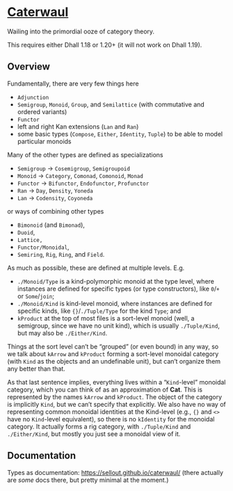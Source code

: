 # [Caterwaul](http://github.com/sellout/caterwaul)

Wailing into the primordial ooze of category theory.

This requires either Dhall 1.18 or 1.20+ (it will not work on Dhall 1.19).

## Overview

Fundamentally, there are very few things here

- `Adjunction`
- `Semigroup`, `Monoid`, `Group`, and `Semilattice` (with commutative and ordered variants)
- `Functor`
- left and right Kan extensions (`Lan` and `Ran`)
- some basic types (`Compose`, `Either`, `Identity`, `Tuple`) to be able to model particular monoids

Many of the other types are defined as specializations

- `Semigroup` → `Cosemigroup`, `Semigroupoid`
- `Monoid` → `Category`, `Comonad`, `Comonoid`, `Monad`
- `Functor` → `Bifunctor`, `Endofunctor`, `Profunctor`
- `Ran` → `Day`, `Density`, `Yoneda`
- `Lan` → `Codensity`, `Coyoneda`

or ways of combining other types

- `Bimonoid` (and `Bimonad`),
- `Duoid`,
- `Lattice,`
- `Functor/Monoidal`,
- `Semiring`, `Rig`, `Ring`, and `Field`.

As much as possible, these are defined at multiple levels. E.g.
- `./Monoid/Type` is a kind-polymorphic monoid at the type level, where instances are defined for specific types (or type constructors), like `0`/`+` or `Some`/`join`;
- `./Monoid/Kind` is kind-level monoid, where instances are defined for specific kinds, like `{}`/`./Tuple/Type` for the kind `Type`; and
- `kProduct` at the top of most files is a sort-level monoid (well, a semigroup, since we have no unit kind), which is usually `./Tuple/Kind`, but may also be `./Either/Kind`.

Things at the sort level can’t be “grouped” (or even bound) in any way, so we talk about `kArrow` and `kProduct` forming a sort-level monoidal category (with `Kind` as the objects and an undefinable unit), but can’t organize them any better than that.

As that last sentence implies, everything lives within a “`Kind`-level” monoidal category, which you can think of as an approximation of **Cat**. This is represented by the names `kArrow` and `kProduct`. The object of the category is implicitly `Kind`, but we can’t specify that explicitly. We also have no way of representing common monoidal identities at the Kind-level (e.g., `{}` and `<>` have no `Kind`-level equivalent), so there is no `kIdentity` for the monoidal category. It actually forms a rig category, with `./Tuple/Kind` and `./Either/Kind`, but mostly you just see a monoidal view of it.

## Documentation

Types as documentation: https://sellout.github.io/caterwaul/ (there actually are _some_ docs there, but pretty minimal at the moment.)
